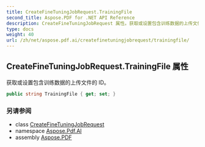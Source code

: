 ```yaml
---
title: CreateFineTuningJobRequest.TrainingFile
second_title: Aspose.PDF for .NET API Reference
description: CreateFineTuningJobRequest 属性。获取或设置包含训练数据的上传文件的 ID
type: docs
weight: 40
url: /zh/net/aspose.pdf.ai/createfinetuningjobrequest/trainingfile/
---
```

## CreateFineTuningJobRequest.TrainingFile 属性

获取或设置包含训练数据的上传文件的 ID。

```csharp
public string TrainingFile { get; set; }
```

### 另请参阅

* class [CreateFineTuningJobRequest](../)
* namespace [Aspose.Pdf.AI](../../../aspose.pdf.ai/)
* assembly [Aspose.PDF](../../../)